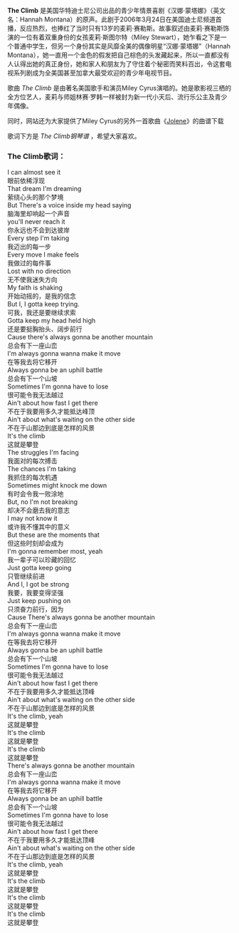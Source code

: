 

**The Climb** 是美国华特迪士尼公司出品的青少年情景喜剧《汉娜·蒙塔娜》（英文名：Hannah
Montana）的原声。此剧于2006年3月24日在美国迪士尼频道首播，反应热烈，也捧红了当时只有13岁的麦莉·赛勒斯。故事叙述由麦莉·赛勒斯饰演的一位有着双重身份的女孩麦莉·斯图尔特（Miley
Stewart），她乍看之下是一个普通中学生，但另一个身份其实是风靡全美的偶像明星“汉娜·蒙塔娜”（Hannah
Montana），她一直用一个金色的假发把自己棕色的头发藏起来，所以一直都没有人认得出她的真正身份，她和家人和朋友为了守住着个秘密而笑料百出，令这套电视系列剧成为全美国甚至加拿大最受欢迎的青少年电视节目。  
  
歌曲 _The Climb_ 是由著名美国歌手和演员Miley
Cyrus演唱的。她是歌影视三栖的全方位艺人，麦莉与师姐林赛·罗韩一样被封为新一代小天后、流行乐公主及青少年偶像。  
  
同时，网站还为大家提供了Miley Cyrus的另外一首歌曲《[Jolene](Music-3282-Jolene-Miley-Cyrus.html
"Jolene")》的曲谱下载  
  
歌词下方是 _The Climb钢琴谱_ ，希望大家喜欢。

### The Climb歌词：

I can almost see it  
眼前依稀浮现  
That dream I'm dreaming  
萦绕心头的那个梦境  
But There's a voice inside my head saying  
脑海里却响起一个声音  
you'll never reach it  
你永远也不会到达彼岸  
Every step I'm taking  
我迈出的每一步  
Every move I make feels  
我做过的每件事  
Lost with no direction  
无不使我迷失方向  
My faith is shaking  
开始动摇的，是我的信念  
But I, I gotta keep trying.  
可我，我还是要继续求索  
Gotta keep my head held high  
还是要挺胸抬头、阔步前行  
Cause there's always gonna be another mountain  
总会有下一座山峦  
I'm always gonna wanna make it move  
在等我去将它移开  
Always gonna be an uphill battle  
总会有下一个山坡  
Sometimes I'm gonna have to lose  
很可能令我无法越过  
Ain't about how fast I get there  
不在于我要用多久才能抵达峰顶  
Ain't about what's waiting on the other side  
不在于山那边到底是怎样的风景  
It's the climb  
这就是攀登  
The struggles I'm facing  
我面对的每次搏击  
The chances I'm taking  
我抓住的每次机遇  
Sometimes might knock me down  
有时会令我一败涂地  
But, no I'm not breaking  
却决不会磨去我的意志  
I may not know it  
或许我不懂其中的意义  
But these are the moments that  
但这些时刻却会成为  
I'm gonna remember most, yeah  
我一辈子可以珍藏的回忆  
Just gotta keep going  
只管继续前进  
And I, I got be strong  
我要，我要变得坚强  
Just keep pushing on  
只须奋力前行，因为  
Cause There's always gonna be another mountain  
总会有下一座山峦  
I'm always gonna wanna make it move  
在等我去将它移开  
Always gonna be an uphill battle  
总会有下一个山坡  
Sometimes I'm gonna have to lose  
很可能令我无法越过  
Ain't about how fast I get there  
不在于我要用多久才能抵达顶峰  
Ain't about what's waiting on the other side  
不在于山那边到底是怎样的风景  
It's the climb, yeah  
这就是攀登  
It's the climb  
这就是攀登  
It's the climb  
这就是攀登  
There's always gonna be another mountain  
总会有下一座山峦  
I'm always gonna wanna make it move  
在等我去将它移开  
Always gonna be an uphill battle  
总会有下一个山坡  
Sometimes I'm gonna have to lose  
很可能令我无法越过  
Ain't about how fast I get there  
不在于我要用多久才能抵达顶峰  
Ain't about what's waiting on the other side  
不在于山那边到底是怎样的风景  
It's the climb, yeah  
这就是攀登  
It's the climb  
这就是攀登  
It's the climb  
这就是攀登  
It's the climb  
这就是攀登

